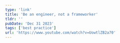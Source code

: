 ```yaml
---
type: 'link'
title: 'Be an engineer, not a frameworker'
tldr: ''
pubDate: 'Dec 31 2023'
tags: ['best practice']
url: 'https://www.youtube.com/watch?v=UowtlZB2a70'
---
```

